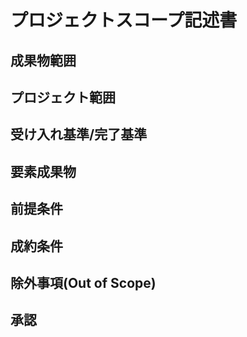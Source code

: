 <!--
ProjectScopeStatement.md
Provides the template for project charter written in markdown.

Copyright (c) 2019 yasuaki-miyoshi

Released under the MIT license.
see http://opensource.org/licenses/mit-license.php
-->

# プロジェクトスコープ記述書

## 成果物範囲

## プロジェクト範囲

## 受け入れ基準/完了基準

## 要素成果物

## 前提条件

## 成約条件

## 除外事項(Out of Scope)

## 承認
